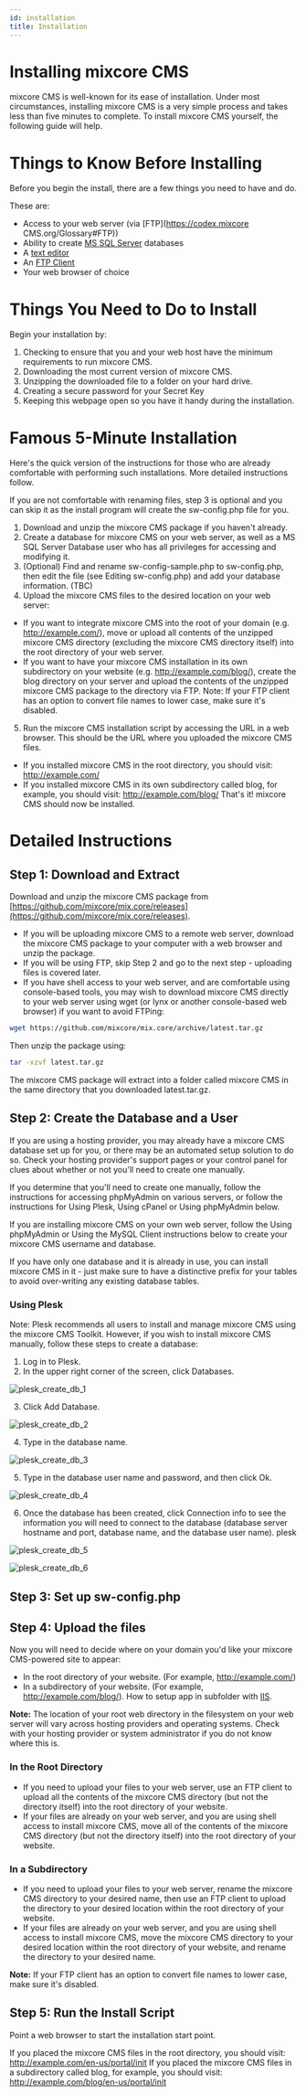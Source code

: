 ```yaml
---
id: installation
title: Installation
---
```

# Installing mixcore CMS

mixcore CMS is well-known for its ease of installation. Under most circumstances, installing mixcore CMS is a very simple process and takes less than five minutes to complete. To install mixcore CMS yourself, the following guide will help.

# Things to Know Before Installing

Before you begin the install, there are a few things you need to have and do.

These are:

- Access to your web server (via [FTP](https://codex.mixcore CMS.org/Glossary#FTP))
- Ability to create [MS SQL Server](https://docs.microsoft.com/en-us/sql/relational-databases/databases/create-a-database) databases
- A [text editor](https://notepad-plus-plus.org/)
- An [FTP Client](https://filezilla-project.org/)
- Your web browser of choice

# Things You Need to Do to Install

Begin your installation by:

1. Checking to ensure that you and your web host have the minimum requirements to run mixcore CMS.
2. Downloading the most current version of mixcore CMS.
3. Unzipping the downloaded file to a folder on your hard drive.
4. Creating a secure password for your Secret Key
5. Keeping this webpage open so you have it handy during the installation.

# Famous 5-Minute Installation

Here's the quick version of the instructions for those who are already comfortable with performing such installations. More detailed instructions follow.

If you are not comfortable with renaming files, step 3 is optional and you can skip it as the install program will create the sw-config.php file for you.

1. Download and unzip the mixcore CMS package if you haven't already.
2. Create a database for mixcore CMS on your web server, as well as a MS SQL Server Database user who has all privileges for accessing and modifying it.
3. (Optional) Find and rename sw-config-sample.php to sw-config.php, then edit the file (see Editing sw-config.php) and add your database information. (TBC)
4. Upload the mixcore CMS files to the desired location on your web server:
 - If you want to integrate mixcore CMS into the root of your domain (e.g. http://example.com/), move or upload all contents of the unzipped mixcore CMS directory (excluding the mixcore CMS directory itself) into the root directory of your web server.
 - If you want to have your mixcore CMS installation in its own subdirectory on your website (e.g. http://example.com/blog/), create the blog directory on your server and upload the contents of the unzipped mixcore CMS package to the directory via FTP.
Note: If your FTP client has an option to convert file names to lower case, make sure it's disabled.

5. Run the mixcore CMS installation script by accessing the URL in a web browser. This should be the URL where you uploaded the mixcore CMS files.
 - If you installed mixcore CMS in the root directory, you should visit: http://example.com/
 - If you installed mixcore CMS in its own subdirectory called blog, for example, you should visit: http://example.com/blog/
That's it! mixcore CMS should now be installed.

# Detailed Instructions
## Step 1: Download and Extract
Download and unzip the mixcore CMS package from [https://github.com/mixcore/mix.core/releases](https://github.com/mixcore/mix.core/releases).

 - If you will be uploading mixcore CMS to a remote web server, download the mixcore CMS package to your computer with a web browser and unzip the package.
 - If you will be using FTP, skip Step 2 and go to the next step - uploading files is covered later.
 - If you have shell access to your web server, and are comfortable using console-based tools, you may wish to download mixcore CMS directly to your web server using wget (or lynx or another console-based web browser) if you want to avoid FTPing:

```bash
wget https://github.com/mixcore/mix.core/archive/latest.tar.gz
```
Then unzip the package using: 
```bash
tar -xzvf latest.tar.gz 
```

The mixcore CMS package will extract into a folder called mixcore CMS in the same directory that you downloaded latest.tar.gz.

## Step 2: Create the Database and a User

If you are using a hosting provider, you may already have a mixcore CMS database set up for you, or there may be an automated setup solution to do so. Check your hosting provider's support pages or your control panel for clues about whether or not you'll need to create one manually.

If you determine that you'll need to create one manually, follow the instructions for accessing phpMyAdmin on various servers, or follow the instructions for Using Plesk, Using cPanel or Using phpMyAdmin below.

If you are installing mixcore CMS on your own web server, follow the Using phpMyAdmin or Using the MySQL Client instructions below to create your mixcore CMS username and database.

If you have only one database and it is already in use, you can install mixcore CMS in it - just make sure to have a distinctive prefix for your tables to avoid over-writing any existing database tables.

### Using Plesk

Note: Plesk recommends all users to install and manage mixcore CMS using the mixcore CMS Toolkit. However, if you wish to install mixcore CMS manually, follow these steps to create a database:

1. Log in to Plesk.
2. In the upper right corner of the screen, click Databases.

 ![plesk_create_db_1](https://raw.githubusercontent.com/mixcore/mix.core-Docs/master/docs/documents/_images/plesk_create_db_1.png)

3. Click Add Database.

 ![plesk_create_db_2](https://raw.githubusercontent.com/mixcore/mix.core-Docs/master/docs/documents/_images/plesk_create_db_2.png)

4. Type in the database name.

 ![plesk_create_db_3](https://raw.githubusercontent.com/mixcore/mix.core-Docs/master/docs/documents/_images/plesk_create_db_3.png)

5. Type in the database user name and password, and then click Ok.

 ![plesk_create_db_4](https://raw.githubusercontent.com/mixcore/mix.core-Docs/master/docs/documents/_images/plesk_create_db_4.png)

6. Once the database has been created, click Connection info to see the information you will need to connect to the database (database server hostname and port, database name, and the database user name). plesk 

 ![plesk_create_db_5](https://raw.githubusercontent.com/mixcore/mix.core-Docs/master/docs/documents/_images/plesk_create_db_5.png)

 ![plesk_create_db_6](https://raw.githubusercontent.com/mixcore/mix.core-Docs/master/docs/documents/_images/plesk_create_db_6.png)

## Step 3: Set up sw-config.php

## Step 4: Upload the files

Now you will need to decide where on your domain you'd like your mixcore CMS-powered site to appear:

- In the root directory of your website. (For example, http://example.com/)
- In a subdirectory of your website. (For example, http://example.com/blog/). How to setup app in subfolder with [IIS](https://docs.microsoft.com/en-us/iis/configuration/system.applicationhost/sites/site/application/).

**Note:** The location of your root web directory in the filesystem on your web server will vary across hosting providers and operating systems. Check with your hosting provider or system administrator if you do not know where this is.

### In the Root Directory
- If you need to upload your files to your web server, use an FTP client to upload all the contents of the mixcore CMS directory (but not the directory itself) into the root directory of your website.
- If your files are already on your web server, and you are using shell access to install mixcore CMS, move all of the contents of the mixcore CMS directory (but not the directory itself) into the root directory of your website.

### In a Subdirectory
- If you need to upload your files to your web server, rename the mixcore CMS directory to your desired name, then use an FTP client to upload the directory to your desired location within the root directory of your website.
- If your files are already on your web server, and you are using shell access to install mixcore CMS, move the mixcore CMS directory to your desired location within the root directory of your website, and rename the directory to your desired name.

**Note:** If your FTP client has an option to convert file names to lower case, make sure it's disabled.

## Step 5: Run the Install Script

Point a web browser to start the installation start point.

If you placed the mixcore CMS files in the root directory, you should visit: http://example.com/en-us/portal/init
If you placed the mixcore CMS files in a subdirectory called blog, for example, you should visit: http://example.com/blog/en-us/portal/init

